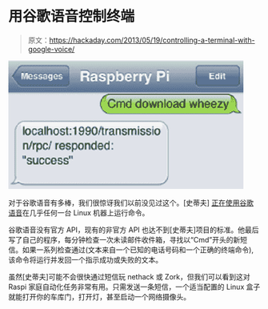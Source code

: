 # 用谷歌语音控制终端

> 原文：<https://hackaday.com/2013/05/19/controlling-a-terminal-with-google-voice/>

![sms](img/233b7411774d14dde950158e18ef4aae.png)

对于谷歌语音有多棒，我们很惊讶我们以前没见过这个。[史蒂夫] [正在使用谷歌语音](http://stevenhickson.blogspot.com/2013/03/controlling-raspberry-pi-via-text.html)在几乎任何一台 Linux 机器上运行命令。

谷歌语音没有官方 API，现有的非官方 API 也达不到[史蒂夫]项目的标准。他最后写了自己的程序，每分钟检查一次未读邮件收件箱，寻找以“Cmd”开头的新短信。如果一系列检查通过(文本来自一个已知的电话号码和一个正确的终端命令),该命令将运行并发回一个指示成功或失败的文本。

虽然[史蒂夫]可能不会很快通过短信玩 nethack 或 Zork，但我们可以看到这对 Raspi 家庭自动化任务非常有用。只需发送一条短信，一个适当配置的 Linux 盒子就能打开你的车库门，打开灯，甚至启动一个网络摄像头。